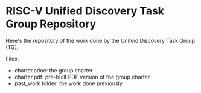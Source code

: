 # RISC-V Unified Discovery Task Group Repository

Here's the repository of the work done by the Unifeid Discovery Task Group (TG).

Files: 

- charter.adoc: the group charter
- charter.pdf: pre-built PDF version of the group charter
- past_work folder: the work done previously
